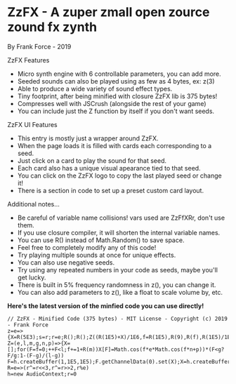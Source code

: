 # ZzFX - A zuper zmall open zource zound fx zynth
By Frank Force - 2019

ZzFX Features
- Micro synth engine with 6 controllable parameters, you can add more.
- Seeded sounds can also be played using as few as 4 bytes, ex: z(3)
- Able to produce a wide variety of sound effect types.
- Tiny footprint, after being minified with closure ZzFX lib is 375 bytes!
- Compresses well with JSCrush (alongside the rest of your game)
- You can include just the Z function by itself if you don't want seeds.

ZzFX UI Features
- This entry is mostly just a wrapper around ZzFX.
- When the page loads it is filled with cards each corresponding to a seed.
- Just click on a card to play the sound for that seed.
- Each card also has a unique visual apearance tied to that seed.
- You can click on the ZzFX logo to copy the last played seed or change it!
- There is a section in code to set up a preset custom card layout.

Additional notes...
- Be careful of variable name collisions! vars used are ZzFfXRr, don't use them.
- If you use closure compiler, it will shorten the internal variable names.
- You can use R() instead of Math.Random() to save space.
- Feel free to completely modify any of this code!
- Try playing multiple sounds at once for unique effects.
- You can also use negative seeds.
- Try using any repeated numbers in your code as seeds, maybe you'll get lucky.
- There is built in 5% frequency randomness in z(), you can change it.
- You can also add parameters to z(), like a float to scale volume by, etc.

**Here's the latest version of the minfied code you can use directly!**

```
// ZzFX - Minified Code (375 bytes) - MIT License - Copyright (c) 2019 - Frank Force
z=e=>{X=R(5E3);s=r;r=e;R();R();Z((R(1E5)+X)/1E6,f=R(1E5),R(9),R(f),R(1E5)/1E9,R(1E5));r=s}
Z=(e,l,m,g,n,p)=>{X=[];for(F=f=0;++F<l;f+=1+R(m))X[F]=Math.cos(f*e*Math.cos(f*n+p))*(F<g?F/g:1-(F-g)/(l-g))
F=h.createBuffer(1,1E5,1E5);F.getChannelData(0).set(X);X=h.createBufferSource();X.buffer=F;X.connect(h.destination);X.start()}
R=e=>(r^=r<<3,r^=r>>2,r%e)
h=new AudioContext;r=0
```
